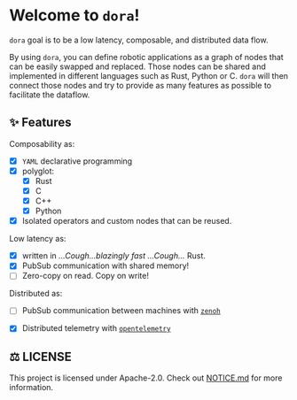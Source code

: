 # Welcome to `dora`!

`dora` goal is to be a low latency, composable, and distributed data flow.

By using `dora`, you can define robotic applications as a graph of nodes that can be easily swapped and replaced. Those nodes can be shared and implemented in different languages such as Rust, Python or C. `dora` will then connect those nodes and try to provide as many features as possible to facilitate the dataflow.

## ✨ Features 

Composability as:
- [x] `YAML` declarative programming
- [x] polyglot:
  - [x] Rust
  - [x] C
  - [x] C++
  - [x] Python
- [x] Isolated operators and custom nodes that can be reused.

Low latency as:
- [x] written in  <i>...Cough...blazingly fast ...Cough...</i> Rust.
- [x] PubSub communication with shared memory!
- [ ] Zero-copy on read. Copy on write!

Distributed as:
- [ ] PubSub communication between machines with [`zenoh`](https://github.com/eclipse-zenoh/zenoh)
- [x] Distributed telemetry with [`opentelemetry`](https://github.com/open-telemetry/opentelemetry-rust)



## ⚖️ LICENSE 

This project is licensed under Apache-2.0. Check out [NOTICE.md](NOTICE.md) for more information.

